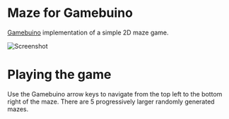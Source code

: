 # Maze for Gamebuino

[Gamebuino](http://gamebuino.com) implementation of a simple 2D maze game.

![Screenshot](images/sim.gif?raw=true)

# Playing the game

Use the Gamebuino arrow keys to navigate from the top left to the bottom right of the maze. There are 5 progressively larger randomly generated mazes.
